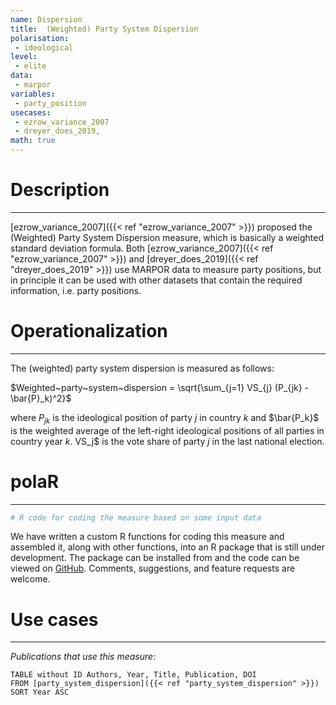 ```yaml
---
name: Dispersion
title:  (Weighted) Party System Dispersion
polarisation:
 - ideological
level: 
 - elite
data: 
 - marpor
variables: 
 - party_position
usecases: 
 - ezrow_variance_2007
 - dreyer_does_2019,
math: true
---
```

# Description
---
[ezrow_variance_2007]({{< ref "ezrow_variance_2007" >}}) proposed the (Weighted) Party System Dispersion measure, which is basically a weighted standard deviation formula. Both [ezrow_variance_2007]({{< ref "ezrow_variance_2007" >}}) and [dreyer_does_2019]({{< ref "dreyer_does_2019" >}}) use MARPOR data to measure party positions, but in principle it can be used with other datasets that contain the required information, i.e. party positions.
# Operationalization
---
The (weighted) party system dispersion is measured as follows:

$Weighted~party~system~dispersion = \sqrt{\sum_{j=1} VS_{j} (P_{jk} - \bar{P}_k)^2}$

where $P_{jk}$ is the ideological position of party $j$ in country $k$ and $\bar{P_k}$ is the weighted average of the left-right ideological positions of all parties in country year $k$. VS_j$ is the vote share of party $j$ in the last national election.
# polaR
---
```r
# R code for coding the measure based on some input data
```
We have written a custom R functions for coding this measure and assembled it, along with other functions, into an R package that is still under development. The package can be installed from and the code can be viewed on [GitHub](https://github.com/felixgruenewald/polref). Comments, suggestions, and feature requests are welcome.
# Use cases
---

*Publications that use this measure*:

```dataview
TABLE without ID Authors, Year, Title, Publication, DOI
FROM [party_system_dispersion]({{< ref "party_system_dispersion" >}})
SORT Year ASC
```